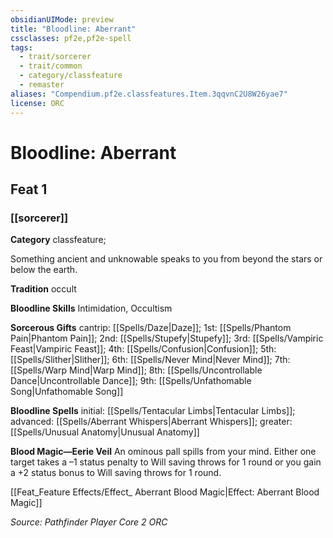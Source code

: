 ```yaml
---
obsidianUIMode: preview
title: "Bloodline: Aberrant"
cssclasses: pf2e,pf2e-spell
tags:
  - trait/sorcerer
  - trait/common
  - category/classfeature
  - remaster
aliases: "Compendium.pf2e.classfeatures.Item.3qqvnC2U8W26yae7"
license: ORC
---
```

# Bloodline: Aberrant
## Feat 1
### [[sorcerer]]

**Category** classfeature; 




Something ancient and unknowable speaks to you from beyond the stars or below the earth.

**Tradition** occult

**Bloodline Skills** Intimidation, Occultism

**Sorcerous Gifts** cantrip: [[Spells/Daze|Daze]]; 1st: [[Spells/Phantom Pain|Phantom Pain]]; 2nd: [[Spells/Stupefy|Stupefy]]; 3rd: [[Spells/Vampiric Feast|Vampiric Feast]]; 4th: [[Spells/Confusion|Confusion]]; 5th: [[Spells/Slither|Slither]]; 6th: [[Spells/Never Mind|Never Mind]]; 7th: [[Spells/Warp Mind|Warp Mind]]; 8th: [[Spells/Uncontrollable Dance|Uncontrollable Dance]]; 9th: [[Spells/Unfathomable Song|Unfathomable Song]]

**Bloodline Spells** initial: [[Spells/Tentacular Limbs|Tentacular Limbs]]; advanced: [[Spells/Aberrant Whispers|Aberrant Whispers]]; greater: [[Spells/Unusual Anatomy|Unusual Anatomy]]

**Blood Magic—Eerie Veil** An ominous pall spills from your mind. Either one target takes a –1 status penalty to Will saving throws for 1 round or you gain a +2 status bonus to Will saving throws for 1 round.

[[Feat_Feature Effects/Effect_ Aberrant Blood Magic|Effect: Aberrant Blood Magic]]

*Source: Pathfinder Player Core 2*
*ORC*
